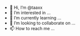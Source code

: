- 👋 Hi, I’m @taaxx
- 👀 I’m interested in ...
- 🌱 I’m currently learning ...
- 💞️ I’m looking to collaborate on ...
- 📫 How to reach me ...

<!---
taaxx/taaxx is a ✨ special ✨ repository because its `README.md` (this file) appears on your GitHub profile.
You can click the Preview link to take a look at your changes.
--->
